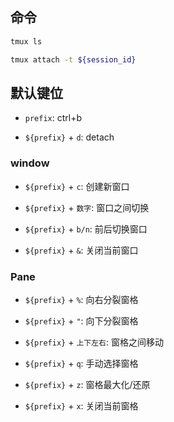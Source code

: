 ## 命令
```bash
tmux ls     

tmux attach -t ${session_id}
```


## 默认键位
* `prefix`: ctrl+b

* `${prefix}` + `d`: detach 
### window
* `${prefix}` + `c`: 创建新窗口 

* `${prefix}` + `数字`: 窗口之间切换

* `${prefix}` + `b/n`: 前后切换窗口

* `${prefix}` + `&`: 关闭当前窗口
### Pane
* `${prefix}` + `%`: 向右分裂窗格

* `${prefix}` + `"`: 向下分裂窗格

* `${prefix}` + `上下左右`: 窗格之间移动

* `${prefix}` + `q`: 手动选择窗格

* `${prefix}` + `z`: 窗格最大化/还原

* `${prefix}` + `x`: 关闭当前窗格


